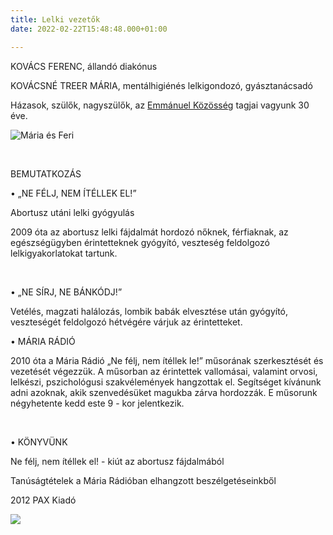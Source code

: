 ```yaml
---
title: Lelki vezetők
date: 2022-02-22T15:48:48.000+01:00

---
```

KOVÁCS FERENC, állandó diakónus<br>

KOVÁCSNÉ TREER MÁRIA, mentálhigiénés lelkigondozó, gyásztanácsadó<br>

Házasok, szülők, nagyszülők, az [Emmánuel Közösség](http://emmanuel.hu) tagjai vagyunk 30 éve.

![Mária és Feri](/images/maria-feri.jpg)

<br>

BEMUTATKOZÁS

• „NE FÉLJ, NEM ÍTÉLLEK EL!” <br>

Abortusz utáni lelki gyógyulás<br>

2009 óta az abortusz lelki fájdalmát hordozó nőknek, férfiaknak, az egészségügyben érintetteknek gyógyító, veszteség feldolgozó lelkigyakorlatokat tartunk. <br>

<br>

• „NE SÍRJ, NE BÁNKÓDJ!” <br>

Vetélés, magzati halálozás, lombik babák elvesztése után gyógyító, veszteségét feldolgozó hétvégére várjuk az érintetteket.

• MÁRIA RÁDIÓ <br>

2010 óta a Mária Rádió „Ne félj, nem ítéllek le!” műsorának szerkesztését és vezetését végezzük. A műsorban az érintettek vallomásai, valamint orvosi, lelkészi, pszichológusi szakvélemények hangzottak el. Segítséget kívánunk adni azoknak, akik szenvedésüket magukba zárva hordozzák. E műsorunk négyhetente kedd este 9 - kor jelentkezik.<br>

<br>

• KÖNYVÜNK<br>

Ne félj, nem ítéllek el! - kiút az abortusz fájdalmából<br>

Tanúságtételek a Mária Rádióban elhangzott beszélgetéseinkből<br>

2012 PAX Kiadó

![](/images/lelki_vezetok_foto_konyv.jpg)